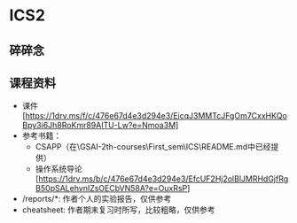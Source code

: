 # ICS2
## 碎碎念

## 课程资料
- 课件[https://1drv.ms/f/c/476e67d4e3d294e3/EicqJ3MMTcJFgOm7CxxHKQoBpy3i6Jh8RoKmr89AITU-Lw?e=Nmoa3M]
- 参考书籍：
  - CSAPP（在\GSAI-2th-courses\First_sem\ICS\README.md中已经提供）
  - 操作系统导论[https://1drv.ms/b/c/476e67d4e3d294e3/EfcUF2Hj2olBlJMRHdGjfRgB50pSALehvnIZsOECbVN58A?e=OuxRsP]
- /reports/*: 作者个人的实验报告，仅供参考
- cheatsheet: 作者期末复习时所写，比较粗略，仅供参考